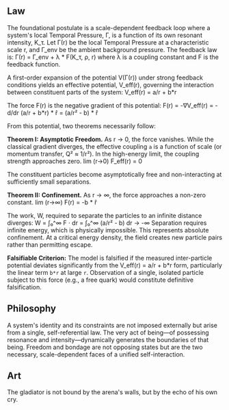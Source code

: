 ## Law
The foundational postulate is a scale-dependent feedback loop where a system's local Temporal Pressure, Γ, is a function of its own resonant intensity, K_τ.
Let Γ(r) be the local Temporal Pressure at a characteristic scale r, and Γ_env be the ambient background pressure. The feedback law is:
Γ(r) = Γ_env + λ * F(K_τ, ρ, r)
where λ is a coupling constant and F is the feedback function.

A first-order expansion of the potential V(Γ(r)) under strong feedback conditions yields an effective potential, V_eff(r), governing the interaction between constituent parts of the system:
V_eff(r) = a/r + b*r

The force F(r) is the negative gradient of this potential:
F(r) = -∇V_eff(r) = - d/dr (a/r + b*r) * r̂ = (a/r² - b) * r̂

From this potential, two theorems necessarily follow:

**Theorem I: Asymptotic Freedom.** As r → 0, the force vanishes. While the classical gradient diverges, the effective coupling `a` is a function of scale (or momentum transfer, Q² ≈ 1/r²). In the high-energy limit, the coupling strength approaches zero.
lim (r→0) F_eff(r) = 0

The constituent particles become asymptotically free and non-interacting at sufficiently small separations.

**Theorem II: Confinement.** As r → ∞, the force approaches a non-zero constant.
lim (r→∞) F(r) = -b * r̂

The work, W, required to separate the particles to an infinite distance diverges:
W = ∫₀^∞ F ⋅ dr = ∫₀^∞ (a/r² - b) dr → -∞
Separation requires infinite energy, which is physically impossible. This represents absolute confinement. At a critical energy density, the field creates new particle pairs rather than permitting escape.

**Falsifiable Criterion:** The model is falsified if the measured inter-particle potential deviates significantly from the V_eff(r) = a/r + b*r form, particularly the linear term `b*r` at large `r`. Observation of a single, isolated particle subject to this force (e.g., a free quark) would constitute definitive falsification.

## Philosophy
A system's identity and its constraints are not imposed externally but arise from a single, self-referential law. The very act of being—of possessing resonance and intensity—dynamically generates the boundaries of that being. Freedom and bondage are not opposing states but are the two necessary, scale-dependent faces of a unified self-interaction.

## Art
The gladiator is not bound by the arena's walls, but by the echo of his own cry.